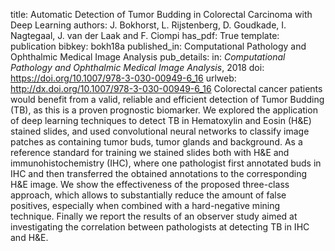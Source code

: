 title: Automatic Detection of Tumor Budding in Colorectal Carcinoma with Deep Learning
authors: J. Bokhorst, L. Rijstenberg, D. Goudkade, I. Nagtegaal, J. van der Laak and F. Ciompi
has_pdf: True
template: publication
bibkey: bokh18a
published_in: Computational Pathology and Ophthalmic Medical Image Analysis
pub_details: in: <i>Computational Pathology and Ophthalmic Medical Image Analysis</i>, 2018
doi: https://doi.org/10.1007/978-3-030-00949-6_16
urlweb: http://dx.doi.org/10.1007/978-3-030-00949-6_16
Colorectal cancer patients would benefit from a valid, reliable and efficient detection of Tumor Budding (TB), as this is a proven prognostic biomarker. We explored the application of deep learning techniques to detect TB in Hematoxylin and Eosin (H&E) stained slides, and used convolutional neural networks to classify image patches as containing tumor buds, tumor glands and background. As a reference standard for training we stained slides both with H&E and immunohistochemistry (IHC), where one pathologist first annotated buds in IHC and then transferred the obtained annotations to the corresponding H&E image. We show the effectiveness of the proposed three-class approach, which allows to substantially reduce the amount of false positives, especially when combined with a hard-negative mining technique. Finally we report the results of an observer study aimed at investigating the correlation between pathologists at detecting TB in IHC and H&E.

